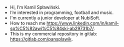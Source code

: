 -  Hi, I’m Kamil Spławiński.
-  I’m interested in programming, football and music.
-  I'm currently a junior developer at NubiSoft.
-  How to reach me https://www.linkedin.com/in/kamil-sp%C5%82awi%C5%84ski-ab29731b7/.
-  This is my commercial repository in gitlab: https://gitlab.com/pansplawik.

<!---
pansplawik/pansplawik is a ✨ special ✨ repository because its `README.md` (this file) appears on your GitHub profile.
You can click the Preview link to take a look at your changes.
--->
